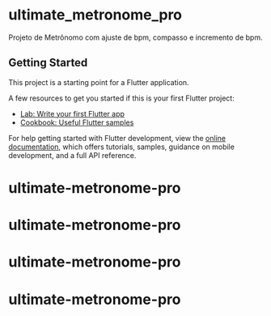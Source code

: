 # ultimate_metronome_pro

Projeto de Metrônomo com ajuste de bpm, compasso e incremento de bpm.

## Getting Started

This project is a starting point for a Flutter application.

A few resources to get you started if this is your first Flutter project:

- [Lab: Write your first Flutter app](https://docs.flutter.dev/get-started/codelab)
- [Cookbook: Useful Flutter samples](https://docs.flutter.dev/cookbook)

For help getting started with Flutter development, view the
[online documentation](https://docs.flutter.dev/), which offers tutorials,
samples, guidance on mobile development, and a full API reference.
# ultimate-metronome-pro
# ultimate-metronome-pro
# ultimate-metronome-pro
# ultimate-metronome-pro
